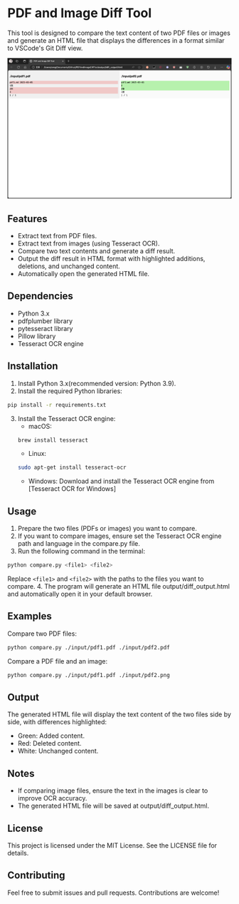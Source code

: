 # PDF and Image Diff Tool

This tool is designed to compare the text content of two PDF files or images and generate an HTML file that displays the differences in a format similar to VSCode's Git Diff view.

![PDF and Image Diff Tool](./assets/output.png)

## Features

* Extract text from PDF files.
* Extract text from images (using Tesseract OCR).
* Compare two text contents and generate a diff result.
* Output the diff result in HTML format with highlighted additions, deletions, and unchanged content.
* Automatically open the generated HTML file.

## Dependencies

* Python 3.x
* pdfplumber library
* pytesseract library
* Pillow library
* Tesseract OCR engine

## Installation

1. Install Python 3.x(recommended version: Python 3.9).
2. Install the required Python libraries:
```bash
pip install -r requirements.txt
```
3. Install the Tesseract OCR engine:
    * macOS:
    ```bash
    brew install tesseract
    ```
    * Linux:
    ```bash
    sudo apt-get install tesseract-ocr
    ```
    * Windows:
    Download and install the Tesseract OCR engine from [Tesseract OCR for Windows]

## Usage

1. Prepare the two files (PDFs or images) you want to compare.
2. If you want to compare images, ensure set the Tesseract OCR engine path and language in the compare.py file.
3. Run the following command in the terminal:
```bash
python compare.py <file1> <file2>
```
Replace `<file1>` and `<file2>` with the paths to the files you want to compare.
4. The program will generate an HTML file output/diff_output.html and automatically open it in your default browser.

## Examples

Compare two PDF files:

```bash
python compare.py ./input/pdf1.pdf ./input/pdf2.pdf
```
Compare a PDF file and an image:

```bash
python compare.py ./input/pdf1.pdf ./input/pdf2.png
```

## Output

The generated HTML file will display the text content of the two files side by side, with differences highlighted:

* Green: Added content.
* Red: Deleted content.
* White: Unchanged content.

## Notes

* If comparing image files, ensure the text in the images is clear to improve OCR accuracy.
* The generated HTML file will be saved at output/diff_output.html.

## License

This project is licensed under the MIT License. See the LICENSE file for details.

## Contributing

Feel free to submit issues and pull requests. Contributions are welcome!
